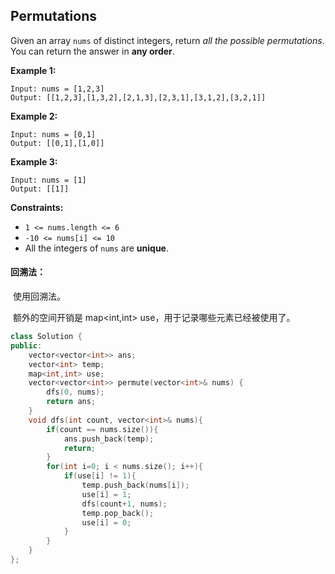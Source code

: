 ## Permutations

Given an array `nums` of distinct integers, return *all the possible permutations*. You can return the answer in **any order**.

**Example 1:**

```
Input: nums = [1,2,3]
Output: [[1,2,3],[1,3,2],[2,1,3],[2,3,1],[3,1,2],[3,2,1]]
```

**Example 2:**

```
Input: nums = [0,1]
Output: [[0,1],[1,0]]
```

**Example 3:**

```
Input: nums = [1]
Output: [[1]]
```

**Constraints:**

- `1 <= nums.length <= 6`
- `-10 <= nums[i] <= 10`
- All the integers of `nums` are **unique**.

#### 回溯法：

​		使用回溯法。

​		额外的空间开销是  map<int,int> use，用于记录哪些元素已经被使用了。

```c++
class Solution {
public:
    vector<vector<int>> ans;
    vector<int> temp;
    map<int,int> use;
    vector<vector<int>> permute(vector<int>& nums) {
        dfs(0, nums);
        return ans;
    }
    void dfs(int count, vector<int>& nums){
        if(count == nums.size()){
            ans.push_back(temp);
            return;
        }
        for(int i=0; i < nums.size(); i++){
            if(use[i] != 1){
                temp.push_back(nums[i]);
                use[i] = 1;
                dfs(count+1, nums);
                temp.pop_back();
                use[i] = 0;
            }
        }
    }
};
```

